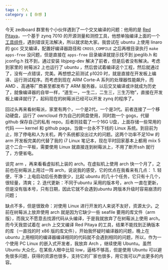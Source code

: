 ```yaml
---
tags : 个人
category : [ 杂想 ]
---
```


今天 zedboard 群里有个小伙伴遇到了一个交叉编译的问题：他用的是 [Red Pitaya][1]，一个基于 zynq 7010 的开源测量和测控工具，他想单独编译上面的一个[工具组件][2]，遇到错误无法解决，所以就求助大家。我尝试在 ubuntu 上使用 linaro 的 gcc 交叉编译，配置好编译器路径和 `CROSS_COMPILE` 之后再根目录执行 `make apps-free` 没问题，但是直接在 `apps-free` 目录编译就提示找不到 jpeglib.h 和 jconfig.h 找不到，通过安装 libjpeg-dev 解决了前者，但是后者没有解决。考虑到家里的 树莓派2 上也运行了 ubuntu ，然后尝试着编译这个工程，然后就通过了，没有一点错误，完美。再想想之前测试 p1020 时，就是直接在开发板上编译、运行测试程序。而考虑到现在 ARM Corte-A 系列的处理器性能飙升，而 AMD 、高通等厂商甚至都发布了 ARM 服务器，以后交叉编译或许就成为历史了，就像编译器的自举一样，“道生一，一生二，二生三，三生万物”，直接在开发板上编译就行了，起码现在的树莓派已经可以开发 zynq 的程序了。

回过头再来看树莓派，家里有两个，一个是2代，一个是3代。前者连接了一个移动硬盘，运行了 owncloud 作为自己的网盘使用，同时跑一个 gogs，代替 github 保存自己的私有 repo。后者则挂载了一个16G U盘，上面存储一些常用的代码 —— kernel 和 github paga，当做一台永不下线的 Linux 系统。到目前为止，除了停电和人为关机，两个系统都没出过大的问题。这两个功率不足10w 的arm 开发板完美的代替了我的 i7 Linux 笔记本，现在平时回家基本上都用 miix 5 这个二合一平板，需要使用 Linux 就直接连到树莓派上，不用了断开ssh 就行了，方便省电。

谈完 arm ，再来看看虚拟机上装的 arch。在虚拟机上使用 arch 快一个月了，之前也在树莓派上用过一阵 arch，说说我的感受，它的优点在我看来有几点：
    1. 轻便，干净：上电启动后任务数很少，比起 ubuntu 的几十个任务，它只有十几个，很轻量，清爽；
    2. 迭代更新：不同于ubuntu 采用的版本号，arch 一直在更新，但是没有版本号，只有日期，因此它就不会遇到ubuntu 跨版本升级时容易崩溃的问题；

缺点不多，但是很致命：对使用 Linux 进行开发的人来说不友好，资源太少。之前在树莓派上放弃使用 arch 就是因为它缺少一些 seafile 要用的库文件（arm版），而我又不愿意去找源代码从头编译，于是我就放弃了在树莓派上使用 arch。而今天我尝试着在 arch 上交叉编译 Red Pitaya 的工具，结果不能找到正确版本的库（一直找的时 x86 版的库文件），开始我怀疑时编译器的问题，晚上在 ubuntu 上用相同的编译器编译相同的代码就不会遇到相同的问题，所以，作为一个使用 PC Linux 的嵌入式开发者，我放弃 Arch ，继续使用 Ubuntu。虽然 Ubuntu 大众化，在某些人眼中比较 low，逼格不够高，但是使用 Ubuntu 可以避免很多问题，获得的资源也很多，支持它的厂家也很多，用它我可以产出更多的内容。



[1]:https://redpitaya.com/
[2]:https://github.com/RedPitaya/RedPitaya/tree/master

